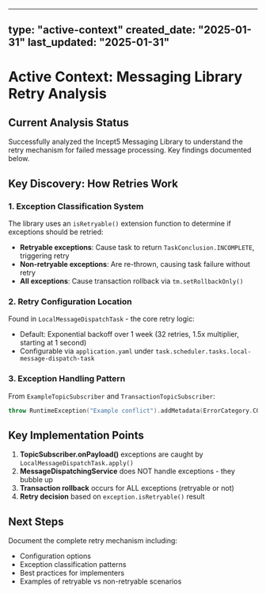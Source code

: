 
---
type: "active-context"
created_date: "2025-01-31"
last_updated: "2025-01-31"
---

# Active Context: Messaging Library Retry Analysis

## Current Analysis Status

Successfully analyzed the Incept5 Messaging Library to understand the retry mechanism for failed message processing. Key findings documented below.

## Key Discovery: How Retries Work

### 1. Exception Classification System
The library uses an `isRetryable()` extension function to determine if exceptions should be retried:
- **Retryable exceptions**: Cause task to return `TaskConclusion.INCOMPLETE`, triggering retry
- **Non-retryable exceptions**: Are re-thrown, causing task failure without retry
- **All exceptions**: Cause transaction rollback via `tm.setRollbackOnly()`

### 2. Retry Configuration Location
Found in `LocalMessageDispatchTask` - the core retry logic:
- Default: Exponential backoff over 1 week (32 retries, 1.5x multiplier, starting at 1 second)
- Configurable via `application.yaml` under `task.scheduler.tasks.local-message-dispatch-task`

### 3. Exception Handling Pattern
From `ExampleTopicSubscriber` and `TransactionTopicSubscriber`:
```kotlin
throw RuntimeException("Example conflict").addMetadata(ErrorCategory.CONFLICT, Error("example"), retryable = true)
```

## Key Implementation Points

1. **TopicSubscriber.onPayload()** exceptions are caught by `LocalMessageDispatchTask.apply()`
2. **MessageDispatchingService** does NOT handle exceptions - they bubble up
3. **Transaction rollback** occurs for ALL exceptions (retryable or not)
4. **Retry decision** based on `exception.isRetryable()` result

## Next Steps

Document the complete retry mechanism including:
- Configuration options
- Exception classification patterns
- Best practices for implementers
- Examples of retryable vs non-retryable scenarios
